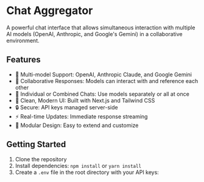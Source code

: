 # Chat Aggregator

A powerful chat interface that allows simultaneous interaction with multiple AI models (OpenAI, Anthropic, and Google's Gemini) in a collaborative environment.

## Features

- 🤖 Multi-model Support: OpenAI, Anthropic Claude, and Google Gemini
- 🔄 Collaborative Responses: Models can interact with and reference each other
- 💬 Individual or Combined Chats: Use models separately or all at once
- 🎨 Clean, Modern UI: Built with Next.js and Tailwind CSS
- 🔒 Secure: API keys managed server-side
- ⚡ Real-time Updates: Immediate response streaming
- 🧩 Modular Design: Easy to extend and customize

## Getting Started

1. Clone the repository
2. Install dependencies: `npm install` or `yarn install`
3. Create a `.env` file in the root directory with your API keys:
